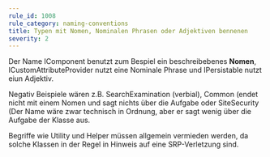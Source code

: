 ```yaml
---
rule_id: 1008
rule_category: naming-conventions
title: Typen mit Nomen, Nominalen Phrasen oder Adjektiven bennenen
severity: 2
---
```

Der Name IComponent benutzt zum Bespiel ein beschreibebenes **Nomen**, ICustomAttributeProvider nutzt eine Nominale Phrase und IPersistable nutzt eiun Adjektiv.

Negativ Beispiele wären z.B. SearchExamination (verbial), Common (endet nicht mit einem Nomen und sagt nichts über die Aufgabe oder SiteSecurity (Der Name wäre zwar technisch in Ordnung, aber er sagt wenig über die Aufgabe der Klasse aus.

Begriffe wie Utility und Helper müssen allgemein vermieden werden, da solche Klassen in der Regel in Hinweis auf eine SRP-Verletzung sind.